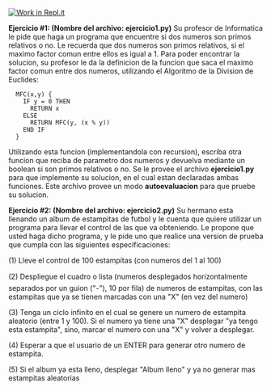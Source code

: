 [![Work in Repl.it](https://classroom.github.com/assets/work-in-replit-14baed9a392b3a25080506f3b7b6d57f295ec2978f6f33ec97e36a161684cbe9.svg)](https://classroom.github.com/online_ide?assignment_repo_id=3711160&assignment_repo_type=AssignmentRepo)

**Ejercicio #1: (Nombre del archivo: ejercicio1.py)**
Su profesor de Informatica le pide que haga un programa que encuentre si dos numeros son primos
relativos o no. Le recuerda que dos numeros son primos relativos, si el maximo factor comun
entre ellos es igual a 1. Para poder encontrar la solucion, su profesor le da la definicion de
la funcion que saca el maximo factor comun entre dos numeros, utilizando el Algoritmo de la
Division de Euclides:

```
  MFC(x,y) {
    IF y = 0 THEN
      RETURN x
    ELSE
      RETURN MFC(y, (x % y))
    END IF
  }
```

Utilizando esta funcion (implementandola con recursion), escriba otra funcion que reciba de parametro dos numeros y
devuelva mediante un boolean si son primos relativos o no. Se le provee el archivo **ejercicio1.py**
para que implemente su solucion, en el cual estan declaradas ambas funciones.
Este archivo provee un modo **autoevaluacion** para que pruebe su solucion.
  

**Ejercicio #2: (Nombre del archivo: ejercicio2.py)**
Su hermano esta llenando un album de estampitas de futbol y le cuenta que quiere utilizar un
programa para llevar el control de las que va obteniendo. Le propone que usted haga dicho
programa, y le pide uno que realice una version de prueba que cumpla con las siguientes
especificaciones:<br>

(1) Lleve el control de 100 estampitas (con numeros del 1 al 100)

(2) Despliegue el cuadro o lista (numeros desplegados horizontalmente separados por un guion ("-"), 10 por fila) de numeros de estampitas, con las estampitas que ya se tienen marcadas con una "X" (en vez del numero)

(3) Tenga un ciclo infinito en el cual se genere un numero de estampita aleatorio (entre 1 y 100). Si el numero ya tiene una "X" desplegar "ya tengo esta estampita", sino, marcar el numero con una "X" y volver a desplegar.

(4) Esperar a que el usuario de un ENTER para generar otro numero de estampita.

(5) Si el album ya esta lleno, desplegar "Album lleno" y ya no generar mas estampitas aleatorias
